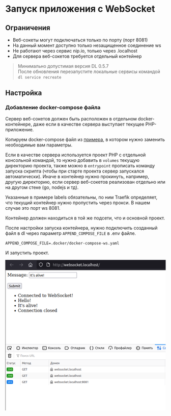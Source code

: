# Запуск приложения с WebSocket

## Ограничения
- Веб-сокеты могут подключаться только по порту (порт 8081)
- На данный момент доступно только незащищенное соединение ws
- Не работают через сервис nip.io, только через .localhost
- Для сервера веб-сокетов требуется отдельный контейнер

> Минимально допустимая версия DL 0.5.7  
> После обновления перезапустите локальные сервисы командой `dl service recreate` 

## Настройка
### Добавление docker-compose файла

Сервер веб-сокетов должен быть расположен в отдельном docker-контейнере, даже если в качестве сервера выступает текущее PHP-приложение.

Копируем docker-compose файл из [примера](.docker/docker-compose-ws.yaml), в котором нужно заменить необходимые вам параметры.

Если в качестве сервера используется проект PHP с отдельной консольной командой, то нужно добавить в `volumes` текущую директорию проекта, также можно в `entrypoint` прописать команду запуска скрипта (чтобы при старте проекта сервер запускался автоматически). Иначе в контейнер нужно прокинуть, например, другую директорию, если сервер веб-сокетов реализован отдельно или на другом стеке (go, nodejs и тд).

Указанные в примере labels обязательны, по ним Traefik определяет, что текущий контейнер нужно пропустить через прокси. В нашем случае это порт ws 8081.

Контейнер должен находиться в той же подсети, что и основной проект.

После настройки запуска контейнера, нужно подключить созданный файл в dl через параметр `APPEND_COMPOSE_FILE` в .env файле.

```dotenv
APPEND_COMPOSE_FILE=.docker/docker-compose-ws.yaml
```

И запустить проект.

![websocket.png](..%2Fimage%2Fwebsocket.png)
